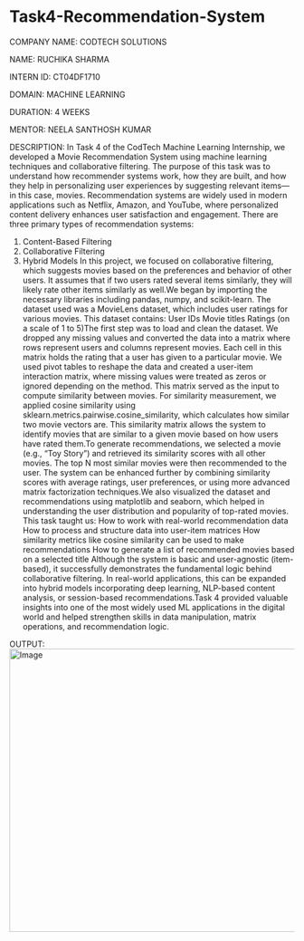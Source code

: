 # Task4-Recommendation-System

COMPANY NAME: CODTECH SOLUTIONS

NAME: RUCHIKA SHARMA 

INTERN ID: CT04DF1710

DOMAIN: MACHINE LEARNING

DURATION: 4 WEEKS

MENTOR: NEELA SANTHOSH KUMAR

DESCRIPTION: In Task 4 of the CodTech Machine Learning Internship, we developed a Movie Recommendation System using machine learning techniques and collaborative filtering. The purpose of this task was to understand how recommender systems work, how they are built, and how they help in personalizing user experiences by suggesting relevant items—in this case, movies.
Recommendation systems are widely used in modern applications such as Netflix, Amazon, and YouTube, where personalized content delivery enhances user satisfaction and engagement. There are three primary types of recommendation systems:
1. Content-Based Filtering
2. Collaborative Filtering
3. Hybrid Models
In this project, we focused on collaborative filtering, which suggests movies based on the preferences and behavior of other users. It assumes that if two users rated several items similarly, they will likely rate other items similarly as well.We began by importing the necessary libraries including pandas, numpy, and scikit-learn. The dataset used was a MovieLens dataset, which includes user ratings for various movies. This dataset contains: User IDs Movie titles Ratings (on a scale of 1 to 5)The first step was to load and clean the dataset. We dropped any missing values and converted the data into a matrix where rows represent users and columns represent movies. Each cell in this matrix holds the rating that a user has given to a particular movie. We used pivot tables to reshape the data and created a user-item interaction matrix, where missing values were treated as zeros or ignored depending on the method. This matrix served as the input to compute similarity between movies. For similarity measurement, we applied cosine similarity using sklearn.metrics.pairwise.cosine_similarity, which calculates how similar two movie vectors are. This similarity matrix allows the system to identify movies that are similar to a given movie based on how users have rated them.To generate recommendations, we selected a movie (e.g., “Toy Story”) and retrieved its similarity scores with all other movies. The top N most similar movies were then recommended to the user. The system can be enhanced further by combining similarity scores with average ratings, user preferences, or using more advanced matrix factorization techniques.We also visualized the dataset and recommendations using matplotlib and seaborn, which helped in understanding the user distribution and popularity of top-rated movies. This task taught us: How to work with real-world recommendation data How to process and structure data into user-item matrices How similarity metrics like cosine similarity can be used to make recommendations How to generate a list of recommended movies based on a selected title Although the system is basic and user-agnostic (item-based), it successfully demonstrates the fundamental logic behind collaborative filtering. In real-world applications, this can be expanded into hybrid models incorporating deep learning, NLP-based content analysis, or session-based recommendations.Task 4 provided valuable insights into one of the most widely used ML applications in the digital world and helped strengthen skills in data manipulation, matrix operations, and recommendation logic.

OUTPUT: <img width="800" height="500" alt="Image" src="https://github.com/user-attachments/assets/40288674-eafe-4d5e-b065-e6af06857f7f" />
